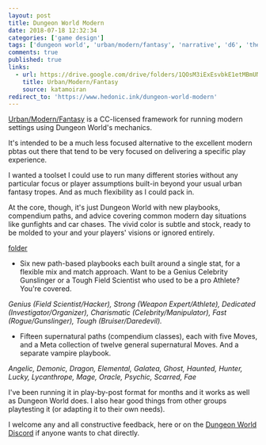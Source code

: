 ```yaml
---
layout: post
title: Dungeon World Modern
date: 2018-07-18 12:32:34
categories: ['game design']
tags: ['dungeon world', 'urban/modern/fantasy', 'narrative', 'd6', 'theory',  'pbta', 'apocalypse world', 'rpglet']
comments: true
published: true
links:
  - url: https://drive.google.com/drive/folders/1QOsM3iExEsvbkE1etMBmUNY9S4Ie_gnN
    title: Urban/Modern/Fantasy
    source: katamoiran
redirect_to: 'https://www.hedonic.ink/dungeon-world-modern'
---
```


[Urban/Modern/Fantasy](https://drive.google.com/drive/folders/1QOsM3iExEsvbkE1etMBmUNY9S4Ie_gnN) is a CC-licensed framework for running modern settings using Dungeon World's mechanics.

It's intended to be a much less focused alternative to the excellent modern pbtas out there that tend to be very focused on delivering a specific play experience.

I wanted a toolset I could use to run many different stories without any particular focus or player assumptions built-in beyond your usual urban fantasy tropes. And as much flexibility as I could pack in.

At the core, though, it's just Dungeon World with new playbooks, compendium paths, and advice covering common modern day situations like gunfights and car chases. The vivid color is subtle and stock, ready to be molded to your and your players' visions or ignored entirely.

<!--more-->

[folder](https://drive.google.com/drive/folders/1QOsM3iExEsvbkE1etMBmUNY9S4Ie_gnN)

* Six new path-based playbooks each built around a single stat, for a flexible mix and match approach. Want to be a Genius Celebrity Gunslinger or a Tough Field Scientist who used to be a pro Athlete? You're covered.

*Genius (Field Scientist/Hacker), Strong (Weapon Expert/Athlete), Dedicated (Investigator/Organizer), Charismatic (Celebrity/Manipulator), Fast (Rogue/Gunslinger), Tough (Bruiser/Daredevil).*

* Fifteen supernatural paths (compendium classes), each with five Moves, and a Meta collection of twelve general supernatural Moves. And a separate vampire playbook.

*Angelic, Demonic, Dragon, Elemental, Galatea, Ghost, Haunted, Hunter, Lucky, Lycanthrope, Mage, Oracle, Psychic, Scarred, Fae*

I've been running it in play-by-post format for months and it works as well as Dungeon World does. I also hear good things from other groups playtesting it (or adapting it to their own needs).

I welcome any and all constructive feedback, here or on the [Dungeon World Discord](https://discord.gg/Ue7cQwk) if anyone wants to chat directly.
